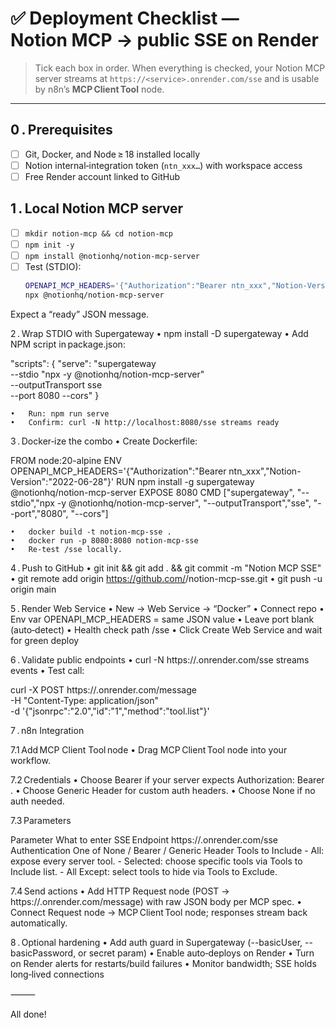 # ✅ Deployment Checklist — Notion MCP → public SSE on Render

> Tick each box in order. When everything is checked, your Notion MCP server streams at `https://<service>.onrender.com/sse` and is usable by n8n’s **MCP Client Tool** node.

---

## 0 . Prerequisites
- [ ] Git, Docker, and Node ≥ 18 installed locally  
- [ ] Notion internal‑integration token (`ntn_xxx…`) with workspace access  
- [ ] Free Render account linked to GitHub  

## 1 . Local Notion MCP server
- [ ] `mkdir notion‑mcp && cd notion‑mcp`
- [ ] `npm init -y`
- [ ] `npm install @notionhq/notion-mcp-server`
- [ ] Test (STDIO):  
  ```bash
  OPENAPI_MCP_HEADERS='{"Authorization":"Bearer ntn_xxx","Notion-Version":"2022-06-28"}' \
  npx @notionhq/notion-mcp-server

Expect a “ready” JSON message.

2 . Wrap STDIO with Supergateway
	•	npm install -D supergateway
	•	Add NPM script in package.json:

"scripts": {
  "serve": "supergateway \
    --stdio \"npx -y @notionhq/notion-mcp-server\" \
    --outputTransport sse \
    --port 8080 --cors"
}


	•	Run: npm run serve
	•	Confirm: curl -N http://localhost:8080/sse streams ready

3 . Docker‑ize the combo
	•	Create Dockerfile:

FROM node:20-alpine
ENV OPENAPI_MCP_HEADERS='{"Authorization":"Bearer ntn_xxx","Notion-Version":"2022-06-28"}'
RUN npm install -g supergateway @notionhq/notion-mcp-server
EXPOSE 8080
CMD ["supergateway",
     "--stdio","npx -y @notionhq/notion-mcp-server",
     "--outputTransport","sse",
     "--port","8080",
     "--cors"]


	•	docker build -t notion-mcp-sse .
	•	docker run -p 8080:8080 notion-mcp-sse
	•	Re‑test /sse locally.

4 . Push to GitHub
	•	git init && git add . && git commit -m "Notion MCP SSE"
	•	git remote add origin https://github.com/<you>/notion-mcp-sse.git
	•	git push -u origin main

5 . Render Web Service
	•	New → Web Service → “Docker”
	•	Connect repo
	•	Env var OPENAPI_MCP_HEADERS = same JSON value
	•	Leave port blank (auto‑detect)
	•	Health check path /sse
	•	Click Create Web Service and wait for green deploy

6 . Validate public endpoints
	•	curl -N https://<service>.onrender.com/sse streams events
	•	Test call:

curl -X POST https://<service>.onrender.com/message \
     -H "Content-Type: application/json" \
     -d '{"jsonrpc":"2.0","id":"1","method":"tool.list"}'



7 . n8n Integration

7.1 Add MCP Client Tool node
	•	Drag MCP Client Tool node into your workflow.

7.2 Credentials
	•	Choose Bearer if your server expects Authorization: Bearer <token>.
	•	Choose Generic Header for custom auth headers.
	•	Choose None if no auth needed.

7.3 Parameters

Parameter	What to enter
SSE Endpoint	https://<service>.onrender.com/sse
Authentication	One of None / Bearer / Generic Header
Tools to Include	- All: expose every server tool. - Selected: choose specific tools via Tools to Include list. - All Except: select tools to hide via Tools to Exclude.

7.4 Send actions
	•	Add HTTP Request node (POST → https://<service>.onrender.com/message) with raw JSON body per MCP spec.
	•	Connect Request node → MCP Client Tool node; responses stream back automatically.

8 . Optional hardening
	•	Add auth guard in Supergateway (--basicUser, --basicPassword, or secret param)
	•	Enable auto‑deploys on Render
	•	Turn on Render alerts for restarts/build failures
	•	Monitor bandwidth; SSE holds long‑lived connections

⸻

All done!

